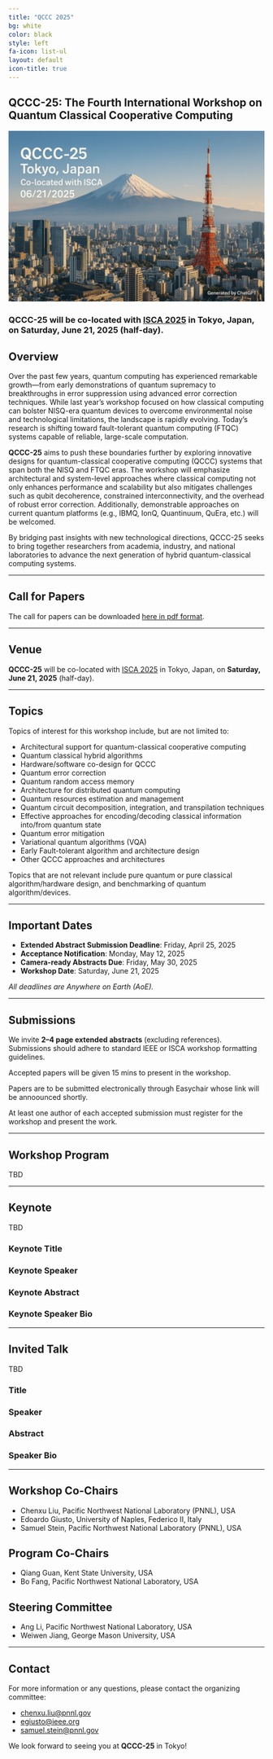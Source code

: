 ```yaml
---
title: "QCCC 2025"
bg: white
color: black
style: left
fa-icon: list-ul
layout: default
icon-title: true
---
```


## QCCC-25: The Fourth International Workshop on Quantum Classical Cooperative Computing

<div style="text-align:center;">
  <img src="img/tokyo1.png" alt="Tokyo" width="600px" />
</div>

### **QCCC-25** will be co-located with [ISCA 2025](https://iscaconf.org/isca2025/) in Tokyo, Japan, <br>on **Saturday, June 21, 2025** (half-day).

## Overview

Over the past few years, quantum computing has experienced remarkable growth—from early demonstrations of quantum supremacy to breakthroughs in error suppression using advanced error correction techniques. While last year’s workshop focused on how classical computing can bolster NISQ-era quantum devices to overcome environmental noise and technological limitations, the landscape is rapidly evolving. Today’s research is shifting toward fault-tolerant quantum computing (FTQC) systems capable of reliable, large-scale computation.

**QCCC-25** aims to push these boundaries further by exploring innovative designs for quantum-classical cooperative computing (QCCC) systems that span both the NISQ and FTQC eras. The workshop will emphasize architectural and system-level approaches where classical computing not only enhances performance and scalability but also mitigates challenges such as qubit decoherence, constrained interconnectivity, and the overhead of robust error correction. Additionally, demonstrable approaches on current quantum platforms (e.g., IBMQ, IonQ, Quantinuum, QuEra, etc.) will be welcomed.

By bridging past insights with new technological directions, QCCC-25 seeks to bring together researchers from academia, industry, and national laboratories to advance the next generation of hybrid quantum-classical computing systems.

---

## Call for Papers

The call for papers can be downloaded [here in pdf format](files/QCCC25_Call_for_Papers2.pdf).

---

## Venue
**QCCC-25** will be co-located with [ISCA 2025](https://iscaconf.org/2025/) in Tokyo, Japan, on **Saturday, June 21, 2025** (half-day).

---

## Topics

Topics of interest for this workshop include, but are not limited to:

* Architectural support for quantum-classical cooperative computing
* Quantum classical hybrid algorithms
* Hardware/software co-design for QCCC
* Quantum error correction
* Quantum random access memory
* Architecture for distributed quantum computing
* Quantum resources estimation and management
* Quantum circuit decomposition, integration, and transpilation techniques
* Effective approaches for encoding/decoding classical information into/from quantum state
* Quantum error mitigation
* Variational quantum algorithms (VQA)
* Early Fault-tolerant algorithm and architecture design
* Other QCCC approaches and architectures

Topics that are not relevant include pure quantum or pure classical algorithm/hardware design, and benchmarking of quantum algorithm/devices.

---

## Important Dates

- **Extended Abstract Submission Deadline**: Friday, April 25, 2025  
- **Acceptance Notification**: Monday, May 12, 2025  
- **Camera-ready Abstracts Due**: Friday, May 30, 2025  
- **Workshop Date**: Saturday, June 21, 2025  

*All deadlines are Anywhere on Earth (AoE).*

---

## Submissions

We invite **2–4 page extended abstracts** (excluding references). Submissions should adhere to standard IEEE or ISCA workshop formatting guidelines. <!-- Accepted abstracts will be included in the workshop proceedings.  -->

Accepted papers will be given 15 mins to present in the workshop.

Papers are to be submitted electronically through Easychair <!--at [Here](https://easychair.org/conferences/?conf=qccc24).-->
whose link will be annoounced shortly.


At least one author of each accepted submission must register for the workshop and present the work.

---

## Workshop Program
TBD

---

## Keynote
TBD

### Keynote Title

### Keynote Speaker

### Keynote Abstract

### Keynote Speaker Bio

---

## Invited Talk
TBD

### Title

### Speaker

### Abstract

### Speaker Bio

---

<!--
## PC Members
* Hangrui Wang, MIT
* Zhiding Liang, University of Notre Dame
* Fan Chen, IU
* Zhixin Song, Georgia Institute of Technology
* Chansu Yu, Cleveland State University
* Sam Stein, Pacific Northwest National Laboratory
* Ang Li, Pacific Northwest National Laboratory
* Weiwen Jiang, George Mason University
* Shuai Xu, CASE
* Ji Liu , Argonne National Laboratory
* Vipin Chaudhary, CASE
* Zhepeng Wang, George Mason University
-->

## Workshop Co-Chairs
* Chenxu Liu, Pacific Northwest National Laboratory (PNNL), USA
* Edoardo Giusto, University of Naples, Federico II, Italy
* Samuel Stein, Pacific Northwest National Laboratory (PNNL), USA

## Program Co-Chairs
* Qiang Guan, Kent State University, USA
* Bo Fang, Pacific Northwest National Laboratory, USA

## Steering Committee
* Ang Li, Pacific Northwest National Laboratory, USA
* Weiwen Jiang, George Mason University, USA

---

## Contact
For more information or any questions, please contact the organizing committee:

- [chenxu.liu@pnnl.gov](mailto:chenxu.liu@pnnl.gov)  
- [egiusto@ieee.org](mailto:egiusto@ieee.org)  
- [samuel.stein@pnnl.gov](mailto:samuel.stein@pnnl.gov)

We look forward to seeing you at **QCCC-25** in Tokyo!